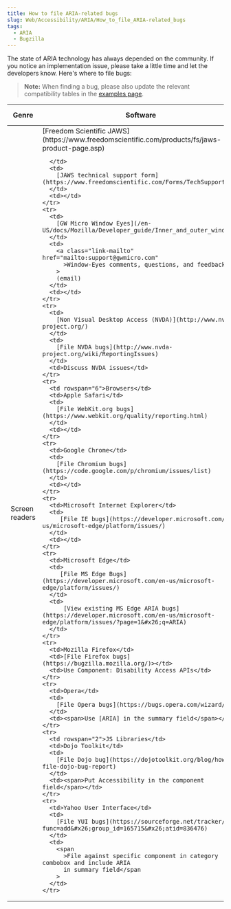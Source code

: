 ```yaml
---
title: How to file ARIA-related bugs
slug: Web/Accessibility/ARIA/How_to_file_ARIA-related_bugs
tags:
  - ARIA
  - Bugzilla
---
```

The state of ARIA technology has always depended on the community. If you notice an implementation issue, please take a little time and let the developers know. Here's where to file bugs:

> **Note:** When finding a bug, please also update the relevant compatibility tables in the [examples page](/en-US/docs/Web/Accessibility/ARIA/ARIA_Test_Cases).


<table style="width: 100%">
  <thead>
    <tr>
      <th>Genre</th>
      <th>Software</th>
      <th>Where to file</th>
      <th>Notes</th>
    </tr>
  </thead>
  <tbody>
    <tr>
      <td rowspan="3">Screen readers</td>
      <td>
         [Freedom Scientific JAWS](https://www.freedomscientific.com/products/fs/jaws-product-page.asp)
          
      </td>
      <td>
        [JAWS technical support form](https://www.freedomscientific.com/Forms/TechSupport)
      </td>
      <td></td>
    </tr>
    <tr>
      <td>
        [GW Micro Window Eyes](/en-US/docs/Mozilla/Developer_guide/Inner_and_outer_windows)
      </td>
      <td>
        <a class="link-mailto" href="mailto:support@gwmicro.com"
          >Window-Eyes comments, questions, and feedback</a
        >
        (email)
      </td>
      <td></td>
    </tr>
    <tr>
      <td>
        [Non Visual Desktop Access (NVDA)](http://www.nvda-project.org/)
      </td>
      <td>
        [File NVDA bugs](http://www.nvda-project.org/wiki/ReportingIssues)
      </td>
      <td>Discuss NVDA issues</td>
    </tr>
    <tr>
      <td rowspan="6">Browsers</td>
      <td>Apple Safari</td>
      <td>
        [File WebKit.org bugs](https://www.webkit.org/quality/reporting.html)
      </td>
      <td></td>
    </tr>
    <tr>
      <td>Google Chrome</td>
      <td>
        [File Chromium bugs](https://code.google.com/p/chromium/issues/list)
      </td>
      <td></td>
    </tr>
    <tr>
      <td>Microsoft Internet Explorer</td>
      <td>
         [File IE bugs](https://developer.microsoft.com/en-us/microsoft-edge/platform/issues/)
      </td>
      <td></td>
    </tr>
    <tr>
      <td>Microsoft Edge</td>
      <td>
         [File MS Edge Bugs](https://developer.microsoft.com/en-us/microsoft-edge/platform/issues/)
      </td>
      <td>
          [View existing MS Edge ARIA bugs](https://developer.microsoft.com/en-us/microsoft-edge/platform/issues/?page=1&#x26;q=ARIA)
      </td>
    </tr>
    <tr>
      <td>Mozilla Firefox</td>
      <td>[File Firefox bugs](https://bugzilla.mozilla.org/)></td>
      <td>Use Component: Disability Access APIs</td>
    </tr>
    <tr>
      <td>Opera</td>
      <td>
        [File Opera bugs](https://bugs.opera.com/wizard/)
      </td>
      <td><span>Use [ARIA] in the summary field</span></td>
    </tr>
    <tr>
      <td rowspan="2">JS Libraries</td>
      <td>Dojo Toolkit</td>
      <td>
        [File Dojo bug](https://dojotoolkit.org/blog/how-file-dojo-bug-report)
      </td>
      <td><span>Put Accessibility in the component field</span></td>
    </tr>
    <tr>
      <td>Yahoo User Interface</td>
      <td>
        [File YUI bugs](https://sourceforge.net/tracker/?func=add&#x26;group_id=165715&#x26;atid=836476)
      </td>
      <td>
        <span
          >File against specific component in category combobox and include ARIA
          in summary field</span
        >
      </td>
    </tr>
  </tbody>
</table>
